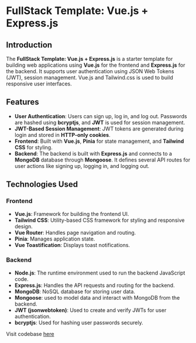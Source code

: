 # FullStack Template: Vue.js + Express.js

## Introduction

The **FullStack Template: Vue.js + Express.js** is a starter template for building web applications using **Vue.js** for the frontend and **Express.js** for the backend. It supports user authentication using JSON Web Tokens (JWT), session management. Vue.js and Tailwind.css is used to build responsive user interfaces. 

## Features

- **User Authentication**: Users can sign up, log in, and log out. Passwords are hashed using **bcryptjs**, and **JWT** is used for session management.
- **JWT-Based Session Management**: JWT tokens are generated during login and stored in **HTTP-only cookies**. 
- **Frontend**: Built with **Vue.js**, **Pinia** for state management, and **Tailwind CSS** for styling. 
- **Backend**: The backend is built with **Express.js** and connects to a **MongoDB** database through **Mongoose**. It defines several API routes for user actions like signing up, logging in, and logging out.


## Technologies Used

### Frontend

- **Vue.js**: Framework for building the frontend UI.
- **Tailwind CSS**: Utility-based CSS framework for styling and responsive design.
- **Vue Router**: Handles page navigation and routing.
- **Pinia**: Manages application state.
- **Vue Toastification**: Displays toast notifications.

### Backend

- **Node.js**: The runtime environment used to run the backend JavaScript code.
- **Express.js**: Handles the API requests and routing for the backend.
- **MongoDB**: NoSQL database for storing user data.
- **Mongoose**: used to model data and interact with MongoDB from the backend.
- **JWT (jsonwebtoken)**: Used to create and verify JWTs for user authentication.
- **bcryptjs**: Used for hashing user passwords securely.


Visit codebase [here](https://github.com/Abhishek-Mallick/universal-box/tree/main/template/FullStack/Vue(Frontend)+Express(Backend))